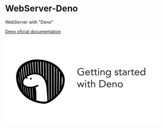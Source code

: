 # WebServer-Deno
WebServer with "Deno"

[Deno oficial documentation](https://deno.land)

![Deno logo](/image/denoCode.jpg)
